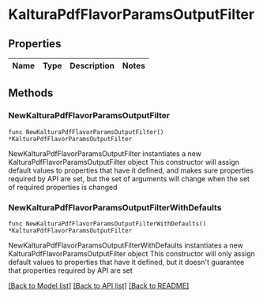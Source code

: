 # KalturaPdfFlavorParamsOutputFilter

## Properties

Name | Type | Description | Notes
------------ | ------------- | ------------- | -------------

## Methods

### NewKalturaPdfFlavorParamsOutputFilter

`func NewKalturaPdfFlavorParamsOutputFilter() *KalturaPdfFlavorParamsOutputFilter`

NewKalturaPdfFlavorParamsOutputFilter instantiates a new KalturaPdfFlavorParamsOutputFilter object
This constructor will assign default values to properties that have it defined,
and makes sure properties required by API are set, but the set of arguments
will change when the set of required properties is changed

### NewKalturaPdfFlavorParamsOutputFilterWithDefaults

`func NewKalturaPdfFlavorParamsOutputFilterWithDefaults() *KalturaPdfFlavorParamsOutputFilter`

NewKalturaPdfFlavorParamsOutputFilterWithDefaults instantiates a new KalturaPdfFlavorParamsOutputFilter object
This constructor will only assign default values to properties that have it defined,
but it doesn't guarantee that properties required by API are set


[[Back to Model list]](../README.md#documentation-for-models) [[Back to API list]](../README.md#documentation-for-api-endpoints) [[Back to README]](../README.md)


